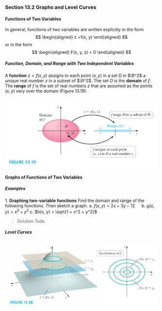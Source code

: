 ### Section 13.2 Graphs and Level Curves

#### Functions of Two Variables
In general, functions of two variables are written explicitly in the form
$$
\begin{aligned}
z =f(x, y)
\end{aligned}
$$
or in the form
$$
\begin{aligned}
F(x, y, z) = 0
\end{aligned}
$$

##### Function, Domain, and Range with Two Independent Variables
A **function** $z = f(x, y)$ assigns to each point $(x, y)$ in a set D in $\R^2$ a unique real number $z$ in a subset of $\R^2$. The set $D$ is the **domain** of $f$. The **range** of $f$ is the set of real numbers $z$ that are assumed as the points $(x, y)$ vary over the domain (Figure 13.19).

![Graph](../assets/1319.png)

#### Graphs of Functions of Two Variables

##### Examples
1\. **Graphing two-variable functions** Find the domain and range of the following functions. Then sketch a graph.
a. $f(x, y) = 2x + 3y - 12$ &emsp; b. $g(x, y) = x^2 + y^2$
c. $h(x, y) = \sqrt{1 + x^2 + y^2}$
>Solution
Todo

##### Level Curves

![Graph](../assets/1328.png)
